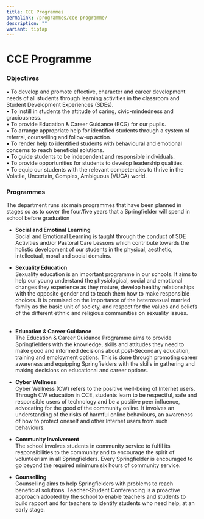 ```yaml
---
title: CCE Programmes
permalink: /programmes/cce-programme/
description: ""
variant: tiptap
---
```

# **CCE Programme**

### Objectives

•	To develop and promote effective, character and career development needs of all students through learning activities in the classroom and Student Development Experiences (SDEs).
<br>•	To instill in students the attitude of caring, civic-mindedness and graciousness.
<br>•	To provide Education &amp; Career Guidance (ECG) for our pupils.
<br>•	To arrange appropriate help for identified students through a system of referral, counselling and follow-up action.
<br>•	To render help to identified students with behavioural and emotional concerns to reach beneficial solutions.
<br>•	To guide students to be independent and responsible individuals.
<br>•	To provide opportunities for students to develop leadership qualities.
<br>•	To equip our students with the relevant competencies to thrive in the Volatile, Uncertain, Complex, Ambiguous (VUCA) world.
  
      

### Programmes

The department runs six main programmes that have been planned in stages so as to cover the four/five years that a Springfielder will spend in school before graduation

*   **Social  and Emotinal Learning**   
Social and Emotional Learning is taught through the conduct of SDE Activities and/or Pastoral Care Lessons which contribute towards the holistic development of our students in the physical, aesthetic, intellectual, moral and social domains. 
    &nbsp;
*   **Sexuality Education**     
Sexuality education is an important programme in our schools. It aims to help our young understand the physiological, social and emotional changes they experience as they mature, develop healthy relationships with the opposite gender and to teach them how to make responsible choices. It is premised on the importance of the heterosexual married family as the basic unit of society, and respect for the values and beliefs of the different ethnic and religious communities on sexuality issues.  
    &nbsp;
*   **Education &amp; Career Guidance**     
The Education &amp; Career Guidance Programme aims to provide Springfielders with the knowledge, skills and attitudes they need to make good and informed decisions about post-Secondary education, training and employment options. This is done through promoting career awareness and equipping Springfielders with the skills in gathering and making decisions on educational and career options. 
    &nbsp;
*   **Cyber Wellness**     
Cyber Wellness (CW) refers to the positive well-being of Internet users. Through CW education in CCE, students learn to be respectful, safe and responsible users of technology and be a positive peer influence, advocating for the good of the community online. It involves an understanding of the risks of harmful online behaviours, an awareness of how to protect oneself and other Internet users from such behaviours.
    &nbsp;
*   **Community Involvement**    
The school involves students in community service to fulfil its responsibilities to the community and to encourage the spirit of volunteerism in all Springfielders. Every Springfielder is encouraged to go beyond the required minimum six hours of community service.
      
    
*   **Counselling**  
   Counselling aims to help Springfielders with problems to reach beneficial solutions. Teacher-Student Conferencing is a proactive approach adopted by the school to enable teachers and students to build rapport and for teachers to identify students who need help, at an early stage.